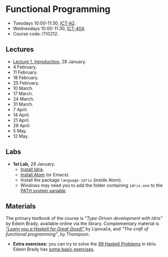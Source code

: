 # Functional Programming

 * Tuesdays 10:00-11:30, [ICT-A2](https://goo.gl/maps/eXAW7u9dy3bHyxdE7).
 * Wednesdays 10:00-11:30, [ICT-404](https://goo.gl/maps/eXAW7u9dy3bHyxdE7).
 * Course code: ITI0212.

## Lectures

 * [Lecture 1. Introduction.](./FunctionalProgramming/lecture1.pdf) 28 January.
 * 4 February.
 * 11 February.
 * 18 February.
 * 25 February.
 * 10 March.
 * 17 March.
 * 24 March.
 * 31 March.
 * 7 April.
 * 14 April.
 * 21 April.
 * 28 April.
 * 5 May.
 * 12 May.

## Labs

 * **1st Lab,** 29 January.
   * [Install Idris](https://www.idris-lang.org/download/).
   * [Install Atom](https://atom.io/) (or Emacs).
   * Install the package `language-idris` (inside Atom).
   * Windows may need you to add the folder containing `idris.exe` to the 
     [PATH system variable](https://www.google.com/search?hl=en&q=windows%20path%20environment%20variable).

## Materials

The primary textbook of the course is 
*"Type-Driven development with Idris"* by Edwin Brady, 
available online via the library. Complementary material is 
[*"Learn you a Haskell for Great Good!"*](http://learnyouahaskell.com/chapters) by Lipovača, and 
*"The craft of functional programming"*, by Thompson.

 * **Extra exercises:** you can try to solve the 
   [99 Haskell Problems](https://wiki.haskell.org/H-99:_Ninety-Nine_Haskell_Problems)
   in Idris. Edwin Brady has [some basic exercises](https://www.idris-lang.org/kats-workshop/).
